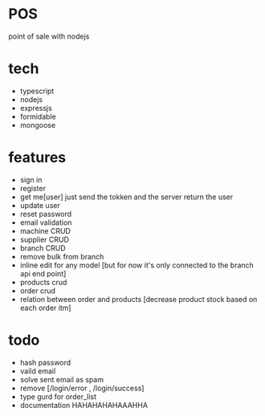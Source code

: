 # POS
point of sale with nodejs

# tech
- typescript
- nodejs
- expressjs
- formidable
- mongoose

# features 
- sign in 
- register
- get me[user] just send the tokken and the server return the user
- update user
- reset password
- email validation
- machine CRUD
- supplier CRUD
- branch CRUD
- remove bulk from branch
- inline edit for any model [but for now it's only connected to the branch api end point]
- products crud
- order crud
- relation between order and products [decrease product stock based on each order itm]
# todo
- hash password
- vaild email
- solve sent email as spam
- remove [/login/error , /login/success]
- type gurd for order_list 
- documentation HAHAHAHAHAAAHHA